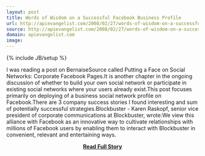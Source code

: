 ```yaml
---
layout: post
title: Words of Wisdom on a Successful Facebook Business Profile
url: http://apievangelist.com/2008/02/27/words-of-wisdom-on-a-successful-facebook-business-profile/
source: http://apievangelist.com/2008/02/27/words-of-wisdom-on-a-successful-facebook-business-profile/
domain: apievangelist.com
image: 
---
```

{% include JB/setup %}<p>I was reading a post on BernaiseSource called Putting a Face on Social Networks: Corporate Facebook Pages.It is another chapter in the ongoing discussion of whether to build your own social network or participate in existing social networks where your users already exist.This post focuses primarily on deploying of a business social network profile on Facebook.There are 3 company success stories I found interesting and sum of potentially successful strategies.Blockbuster - Karen Raskopf, senior vice president of corporate communications at Blockbuster, wrote:We view this alliance with Facebook as an innovative way to cultivate relationships with millions of Facebook users by enabling them to interact with Blockbuster in convenient, relevant and entertaining ways.</p>
<center><p><a href="http://apievangelist.com/2008/02/27/words-of-wisdom-on-a-successful-facebook-business-profile/" style='padding:25px; font-sze:18px; font-weight: bold;'>Read Full Story</a></p></center>
